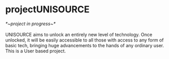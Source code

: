 <!DOCTYPE html>
<html>
<body>

<h1>projectUNISOURCE</h1>
  <p><i>*~project in progress~*</i><br></br> UNISOURCE aims to unlock an entirely new level of technology. Once unlocked, it will be easily accessible to all those with access to any form of basic tech, bringing huge advancements to the hands of any ordinary user. This is a User based project.</p>

</body>
</html>
